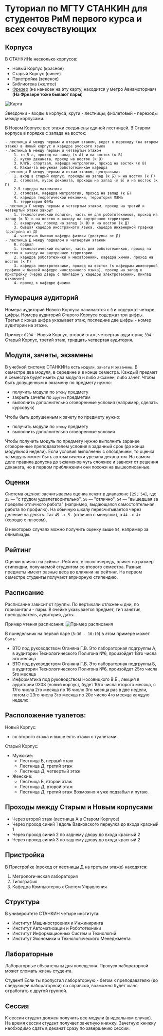 # Туториал по МГТУ СТАНКИН для студентов РиМ первого курса и всех сочувствующих

## Корпуса

В СТАНКИНе несколько корпусов:
- Новый Корпус (красное)
- Старый Корпус (синее)
- Пристройка (зеленое)
- Библиотека (желтое)
- [Фрезер](https://goo.gl/maps/X8AEcUfMZ3Cxvaej6) (не нанесен на эту карту, находится у метро Авиамоторная) (**На Фрезере тоже бывают пары**)

![Карта](data/map.png)

Звездочки - входы в корпуса; круги - лестницы; фиолетовый - переходы между корпусами.

В Новом Корпусе все этажи соединены единой лестницей.
В Старом корпусе в порядке с запада на восток:
```
- лестница А между первым и вторым этажом, ведет к переходу (на втором этаже) в Новый корпус и кафедре русского языка
- лестница Б между первым и четвертым этажом
    1. тп 5-а, проход на запад (к А) и на восток (к В)
    2. кусок деканата, проход на восток (к В)
    3. КЛУБ, спортзал, кафедра метрологии, проход на восток (к В)
    4. Какая-та ненужная робототехникам кафедра
- лестница В между первым и пятым этажом, центральная
    1. вход в старый корпус, проходы на запад (к Б) и на восток (к Г)
    2. столовая, кусок деканата, проходы на запад (к Б) и на восток (к Г)
    2.5 кафедра математики
    3. столовая, кафедра метрологии, проход на запад (к Б)
    4. кафедра теоретической механики, территория ФЭМа
    5. территория ФЭМа
- лестница Г между первым и четвертым этажом, проход на третий и четвертый этажи закрыт
    1. технологический полигон, часть не для робототехников, проход на запад (к В) и на восток к выходу на внутреннюю территорию
    2. аквариумы, проход на запад (к В) и на восток (к Д)
    3. бывшая кафедра иностранного языка, кафедра инженерной графики (доступна от Д)
    4. частично бывшая кафедра физики (доступна от Д)
- лестница Д между подвалом и четвертым этажом
    0. подвал
    1. технологический полигон, часть для робототехников, проход на восток к выходу на внутреннюю территорию
    2. кафедра робототехники и мехатроники, кафедра химии, проход на восток (к Г)
    3. кафедра электротехники, проход на восток (к кафедрам инженерной графики и бывшей кафедре иностранного языка), проход на запад в пристройку (через дверь с пинпадом у кафедры электротехники, пинпад отключен)
    4. проход к кафедре физики
```

## Нумерация аудиторий

Номера аудиторий Нового Корпуса начинаются с `0` и содержат четыре цифры.
Номера аудиторий Старого Корпуса содержат три цифры.
Третья с конца цифра указывает этаж, последние две цифры - номер аудитории на этаже.

Пример: `0204` - Новый Корпус, второй этаж, четвертая аудитория; `334` - Старый Корпус, третий этаж, тридцать четвертая аудитория.

## Модули, зачеты, экзамены

В учебной системе СТАНКИНа есть `модули`, `зачеты` и `экзамены`.
В семестре два модуля, в середине и в конце семестра.
Каждый предмет в семестре будет иметь два модуля и либо экзамен, либо зачет.
Чтобы быть допущенным к экзамену по предмету нужно:
- получить модули по `этому` предмету
- закрыть зачеты по `другим` предметам
- выполнить дополнительно оговоренные условия (например, сделать курсовую)

Чтобы быть допущенным к зачету по предмету нужно:
- получить модули по `этому` предмету
- выполнить дополнительно оговоренные условия

Чтобы получить модуль по предмету нужно выполнить заранее оговоренные преподавателем условия в заданный срок (до конца модульной недели). Если условия выполнены с опозданием, то оценка за модуль может быть автоматически урезана деканатом.
На самом деле правила допуска до экзаменов чуть сложнее и зависят от решения деканата, но в первом приближении они похожи на вышеописанные.

## Оценки

Система оценок: засчитываема оценка лежит в диапазоне `[25; 54]`, где `25` — "с трудом удовлетворительно", `50` — "отлично", `54` — "вышедшая за пределы отличного работа" (например, выдающаяся самостоятельная работа по профилю).
На обычную шкалу пересчитывается через деление на десять. Так `45 -> 5-` (отлично с минусом), а `44 -> 4+` (хорошо с плюсом).

В некоторых случаях можно получить оценку выше `54`, например за олимпиады.

## Рейтинг

Оценки влияют на `рейтинг`. Рейтинг, в свою очередь, влияет на размер стипендии, получаемой студентом со второго семестра. Разные предметы имеют разные веса во влиянии на рейтинг.
На первом семестре студенты получают априорную стипендию.

## Расписание

Расписание зависит от группы. По вертикали отложены дни, по горизонтали - пары.
В ячейке указывается предмет, тип занятия, преподаватель, аудитория, даты.

Пример чтения расписания:
![Пример расписания](data/table_example.png)

В понедельник на первой паре (`8:30 - 10:10`) в этом примере может быть:
- ВТО под руководством Оганяна Г.В. Это лабораторная подгруппы А, в аудитории Технологического Полигона №6, произойдет 18го числа 5го месяца
- ВТО под руководством Оганяна Г.В. Это лабораторная подгруппы Б, в аудитории Технологического Полигона №6, произойдет 25го числа 5го месяца
- Информатика под руководством Носовицкого В.Б., лекция в аудитории 0308 (новый корпус), будет 10го числа второго месяца, с 17го числа 2го месяца по 16 число 3го месяца раз в две недели, потом с 23го числа 3го месяца по 20е число 4го месяца каждую неделю.

## Расположение туалетов:

Новый Корпус:
- со второго этажа и выше есть этажи с туалетами.

Старый Корпус:
- Мужские:
    - Лестница Б, первый этаж
    - Лестница Д, третий этаж
    - Лестница Д, четвертый этаж
- Женские:
    - Лестница Б, второй этаж
    - Лестница Д, второй этаж
    - Лестница Д, третий этаж
Возможно я уже подзабыл и путаю.

## Проходы между Старым и Новым корпусами

- Через второй этаж (лестница А в Старом Корпусе)
- Через проход синий 1 вдоль Вадковского переулка до входа красный 1
- Через проход синий 2 по заднему двору до входа красный 2
- Через проход синий 3 по заднему двору до входа красный 2

## Пристройка
В Пристройке (проход от лестницы Д на третьем этаже) находятся:
1. Метрологическая лаборатория
2. Типография
3. Кафедра Компьютерных Систем Управления

## Структура

В университете СТАНКИН четыре института:
- Институт Машиностроения и Инжиниринга
- Институт Автоматизации и Робототехники
- Институт Информационных Систем и Технологий
- Институт Экономики и Технологического Менеджмента

## Лабораторные

Лабораторные обязательны для посещения. Пропуск лабораторной может сломать жизнь студента.

Студент! Если ты пропустил лабораторную - бегом к преподавателю (до следующей лабораторной) со справкой, возможно будет шанс отработать с другой группой.

## Сессия

К сессии студент должен получить все модули (в идеальном случае).
На время сессии студент получает зачетную книжку.
Зачетную книжку необходимо сдать в деканат сразу по завершению сессии.
